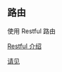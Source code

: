 ## 路由

使用 Restful 路由

[Restful 介绍](http://www.ruanyifeng.com/blog/2014/05/restful_api)

[请见](https://laravel-china.org/courses/laravel-specification/502/router)

